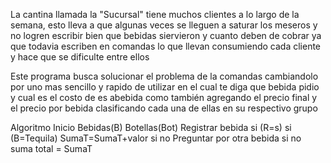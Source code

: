 La cantina llamada la "Sucursal" tiene muchos clientes a lo largo de la semana, esto lleva a que algunas veces se lleguen a saturar los meseros y no logren escribir bien que bebidas siervieron y cuanto deben de cobrar ya que todavia escriben en comandas lo que llevan consumiendo cada cliente y hace que se dificulte entre ellos


Este programa busca solucionar el problema de la comandas cambiandolo por uno mas sencillo y rapido de utilizar en el cual te diga que bebida pidio y cual es el costo de es abebida como también agregando el precio final y el precio por bebida clasificando cada una de ellas en su respectivo grupo 


Algoritmo 
Inicio 
Bebidas(B)
Botellas(Bot)
Registrar bebida 
  si (R=s)
    si (B=Tequila)
      SumaT=SumaT+valor 
    si no 
      Preguntar por otra bebida 
  si no 
    suma total = SumaT
